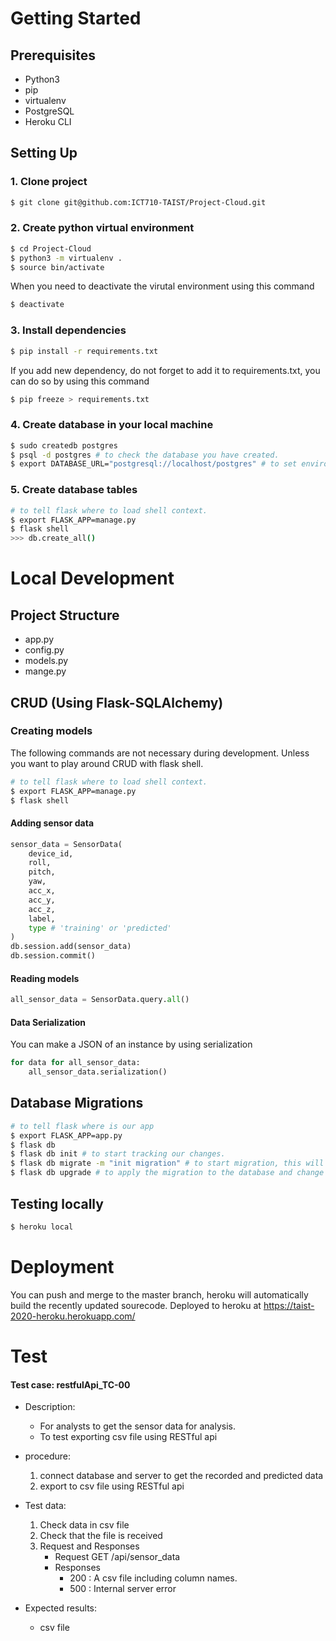 # Getting Started
## Prerequisites
- Python3 
- pip
- virtualenv
- PostgreSQL
- Heroku CLI

## Setting Up
### 1. Clone project
```sh
$ git clone git@github.com:ICT710-TAIST/Project-Cloud.git
```
### 2. Create python virtual environment
```sh
$ cd Project-Cloud
$ python3 -m virtualenv .
$ source bin/activate
```
When you need to deactivate the virutal environment using this command
```sh
$ deactivate
```
### 3. Install dependencies
```sh
$ pip install -r requirements.txt
```
If you add new dependency, do not forget to add it to requirements.txt, you can do so by using this command
```sh
$ pip freeze > requirements.txt
```
### 4. Create database in your local machine
```sh
$ sudo createdb postgres
$ psql -d postgres # to check the database you have created.
$ export DATABASE_URL="postgresql://localhost/postgres" # to set environment variable.
```

### 5. Create database tables
```sh
# to tell flask where to load shell context.
$ export FLASK_APP=manage.py 
$ flask shell
>>> db.create_all()
```
# Local Development
## Project Structure
- app.py
- config.py
- models.py
- mange.py
## CRUD (Using Flask-SQLAlchemy)
### Creating models
The following commands are not necessary during development. Unless you want to play around CRUD with flask shell. 
```sh
# to tell flask where to load shell context.
$ export FLASK_APP=manage.py 
$ flask shell
```
#### Adding sensor data
```python
sensor_data = SensorData(
    device_id, 
    roll,
    pitch,
    yaw,
    acc_x,
    acc_y,
    acc_z,
    label,
    type # 'training' or 'predicted'
)
db.session.add(sensor_data)
db.session.commit()
```
#### Reading models
```python
all_sensor_data = SensorData.query.all()
```
#### Data Serialization
You can make a JSON of an instance by using serialization
```python
for data for all_sensor_data:
    all_sensor_data.serialization()
```
## Database Migrations
```sh
# to tell flask where is our app
$ export FLASK_APP=app.py
$ flask db
$ flask db init # to start tracking our changes.
$ flask db migrate -m "init migration" # to start migration, this will create a new directory named migrations that will hold all the history.
$ flask db upgrade # to apply the migration to the database and change schema.
```

## Testing locally
```sh
$ heroku local
```

#  Deployment
You can push and merge to the master branch, heroku will automatically build the recently updated sourecode.
Deployed to heroku at https://taist-2020-heroku.herokuapp.com/ 


# Test 
#### Test case: restfulApi_TC-00

* Description: 
    * For analysts to get the sensor data for analysis.
    * To test exporting csv file using RESTful api

* procedure:
    1. connect database and server to get the recorded and predicted data
    2. export to csv file using RESTful api

* Test data:
    1. Check data in csv file
    2. Check that the file is received
    3. Request and Responses
    	* Request   GET	    /api/sensor_data
        * Responses	
            * 200  : A csv file including column names.
	        * 500  : Internal server error
* Expected results:
    * csv file 